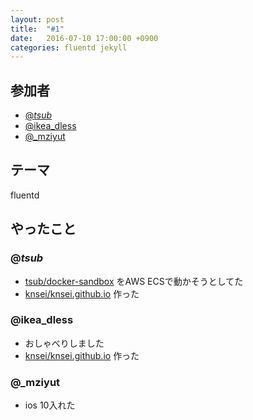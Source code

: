 ```yaml
---
layout: post
title:  "#1"
date:   2016-07-10 17:00:00 +0900
categories: fluentd jekyll
---
```


## 参加者
- [@_tsub_](https://twitter.com/_tsub_)
- [@ikea_dless](https://twitter.com/ikea_dless)
- [@_mziyut](https://twitter.com/_mziyut)

## テーマ
fluentd

## やったこと

### @_tsub_
- [tsub/docker-sandbox](https://github.com/tsub/docker-sandbox) をAWS ECSで動かそうとしてた
- [knsei/knsei.github.io](https://github.com/knsei/knsei.github.io) 作った

### @ikea_dless
- おしゃべりしました
- [knsei/knsei.github.io](https://github.com/knsei/knsei.github.io) 作った

### @_mziyut
- ios 10入れた
